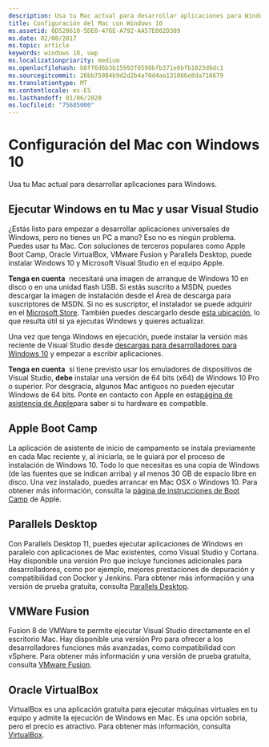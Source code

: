```yaml
---
description: Usa tu Mac actual para desarrollar aplicaciones para Windows.
title: Configuración del Mac con Windows 10
ms.assetid: 6D520610-5DE0-476E-A792-AA57E002D309
ms.date: 02/08/2017
ms.topic: article
keywords: windows 10, uwp
ms.localizationpriority: medium
ms.openlocfilehash: b8ff6d6b3b15992f0598bfb371e6bfb1023d6dc1
ms.sourcegitcommit: 26bb75084b9d2d2b4a76d4aa131066e8da716679
ms.translationtype: MT
ms.contentlocale: es-ES
ms.lasthandoff: 01/06/2020
ms.locfileid: "75685000"
---
```

# <a name="setting-up-your-mac-with-windows-10"></a>Configuración del Mac con Windows 10


Usa tu Mac actual para desarrollar aplicaciones para Windows.

## <a name="run-windows-on-your-mac-and-use-visual-studio"></a>Ejecutar Windows en tu Mac y usar Visual Studio

¿Estás listo para empezar a desarrollar aplicaciones universales de Windows, pero no tienes un PC a mano? Eso no es ningún problema. Puedes usar tu Mac. Con soluciones de terceros populares como Apple Boot Camp, Oracle VirtualBox, VMware Fusion y Parallels Desktop, puede instalar Windows 10 y Microsoft Visual Studio en el equipo Apple.

**Tenga en cuenta**  necesitará una imagen de arranque de Windows 10 en disco o en una unidad flash USB. Si estás suscrito a MSDN, puedes descargar la imagen de instalación desde el Área de descarga para suscriptores de MSDN. Si no es suscriptor, el instalador se puede adquirir en el [Microsoft Store](https://www.microsoft.com/store/apps). También puedes descargarlo desde [esta ubicación](https://www.microsoft.com/software-download/windows10), lo que resulta útil si ya ejecutas Windows y quieres actualizar.

Una vez que tenga Windows en ejecución, puede instalar la versión más reciente de Visual Studio desde [descargas para desarrolladores para Windows 10](https://developer.microsoft.com/windows/downloads) y empezar a escribir aplicaciones.

**Tenga en cuenta**  si tiene previsto usar los emuladores de dispositivos de Visual Studio, **debe** instalar una versión de 64 bits (x64) de Windows 10 Pro o superior. Por desgracia, algunos Mac antiguos no pueden ejecutar Windows de 64 bits. Ponte en contacto con Apple en esta[página de asistencia de Apple](https://support.apple.com/kb/HT5634)para saber si tu hardware es compatible.

## <a name="apple-boot-camp"></a>Apple Boot Camp

La aplicación de asistente de inicio de campamento se instala previamente en cada Mac reciente y, al iniciarla, se le guiará por el proceso de instalación de Windows 10. Todo lo que necesitas es una copia de Windows (de las fuentes que se indican arriba) y al menos 30 GB de espacio libre en disco. Una vez instalado, puedes arrancar en Mac OSX o Windows 10. Para obtener más información, consulta la [página de instrucciones de Boot Camp](https://support.apple.com/HT201468) de Apple.

## <a name="parallels-desktop"></a>Parallels Desktop

Con Parallels Desktop 11, puedes ejecutar aplicaciones de Windows en paralelo con aplicaciones de Mac existentes, como Visual Studio y Cortana. Hay disponible una versión Pro que incluye funciones adicionales para desarrolladores, como por ejemplo, mejores prestaciones de depuración y compatibilidad con Docker y Jenkins. Para obtener más información y una versión de prueba gratuita, consulta [Parallels Desktop](https://www.parallels.com/download/desktop/).

## <a name="vmware-fusion"></a>VMWare Fusion

Fusion 8 de VMWare te permite ejecutar Visual Studio directamente en el escritorio Mac. Hay disponible una versión Pro para ofrecer a los desarrolladores funciones más avanzadas, como compatibilidad con vSphere. Para obtener más información y una versión de prueba gratuita, consulta [VMware Fusion](http://www.vmware.com/products/fusion/).

## <a name="oracle-virtualbox"></a>Oracle VirtualBox

VirtualBox es una aplicación gratuita para ejecutar máquinas virtuales en tu equipo y admite la ejecución de Windows en Mac. Es una opción sobria, pero el precio es atractivo. Para obtener más información, consulta [VirtualBox](https://www.virtualbox.org/wiki/Downloads).

